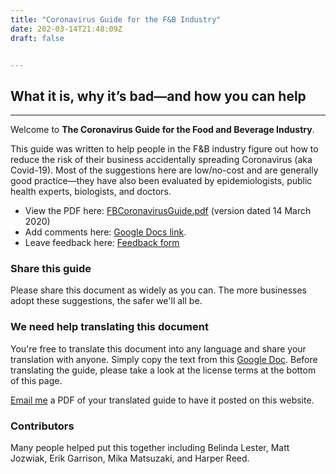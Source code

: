 ```yaml
---
title: "Coronavirus Guide for the F&B Industry"
date: 202-03-14T21:48:09Z
draft: false


---
```


## What it is, why it’s bad—and how you can help

---

Welcome to **The Coronavirus Guide for the Food and Beverage Industry**. 

This guide was written to help people in the F&B industry figure out how to reduce the risk of their business accidentally spreading Coronavirus (aka Covid-19). Most of the suggestions here are low/no-cost and are generally good practice—they have also been evaluated by epidemiologists, public health experts, biologists, and doctors.

* View the PDF here: [FBCoronavirusGuide.pdf](./docs/FBCoronavirusGuide.pdf) (version dated 14 March 2020)
* Add comments here: [Google Docs link](https://docs.google.com/document/d/13n1TeOl_cB_jJhRzGNztgInzTZhWpLwW52K4q7hwnlQ/edit?usp=sharing). 
* Leave feedback here: [Feedback form](https://docs.google.com/forms/d/e/1FAIpQLSdN39Moz6W4IOFER0kWB39rW90frkA89XanlFaEwzd3M-oBTQ/viewform)

### Share this guide

Please share this document as widely as you can. The more businesses adopt these suggestions, the safer we'll all be. 

### We need help translating this document

You're free to translate this document into any language and share your translation with anyone. Simply copy the text from this [Google Doc](https://docs.google.com/document/d/13n1TeOl_cB_jJhRzGNztgInzTZhWpLwW52K4q7hwnlQ/edit?usp=sharing). Before translating the guide, please take a look at the license terms at the bottom of this page. 

[Email me](mailto:me@vaughntan.org) a PDF of your translated guide to have it posted on this website. 

### Contributors

Many people helped put this together including Belinda Lester, Matt Jozwiak, Erik Garrison, Mika Matsuzaki, and Harper Reed.

